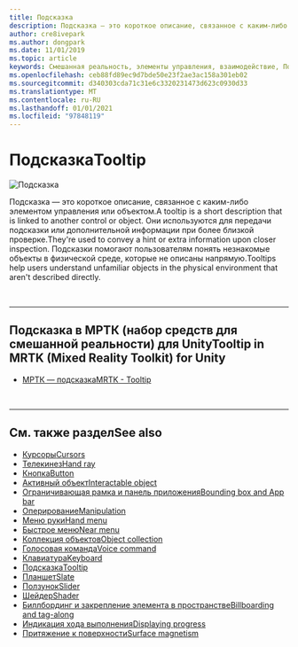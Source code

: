 ```yaml
---
title: Подсказка
description: Подсказка — это короткое описание, связанное с каким-либо элементом управления или объектом.
author: cre8ivepark
ms.author: dongpark
ms.date: 11/01/2019
ms.topic: article
keywords: Смешанная реальность, элементы управления, взаимодействие, Пользовательский интерфейс, UX, гарнитура смешанной реальности, гарнитура Windows Mixed Reality, гарнитура виртуальной реальности, HoloLens, подсказка, МРТК, набор средств смешанной реальности
ms.openlocfilehash: ceb88fd89ec9d7bde50e23f2ae3ac158a301eb02
ms.sourcegitcommit: d340303cda71c31e6c3320231473d623c0930d33
ms.translationtype: MT
ms.contentlocale: ru-RU
ms.lasthandoff: 01/01/2021
ms.locfileid: "97848119"
---
```

# <a name="tooltip"></a><span data-ttu-id="cac13-104">Подсказка</span><span class="sxs-lookup"><span data-stu-id="cac13-104">Tooltip</span></span>

![Подсказка](images/UX_Hero_Tooltip.jpg)

<span data-ttu-id="cac13-106">Подсказка — это короткое описание, связанное с каким-либо элементом управления или объектом.</span><span class="sxs-lookup"><span data-stu-id="cac13-106">A tooltip is a short description that is linked to another control or object.</span></span> <span data-ttu-id="cac13-107">Они используются для передачи подсказки или дополнительной информации при более близкой проверке.</span><span class="sxs-lookup"><span data-stu-id="cac13-107">They're used to convey a hint or extra information upon closer inspection.</span></span> <span data-ttu-id="cac13-108">Подсказки помогают пользователям понять незнакомые объекты в физической среде, которые не описаны напрямую.</span><span class="sxs-lookup"><span data-stu-id="cac13-108">Tooltips help users understand unfamiliar objects in the physical environment that aren't described directly.</span></span> 

<br>

---

## <a name="tooltip-in-mrtk-mixed-reality-toolkit-for-unity"></a><span data-ttu-id="cac13-109">Подсказка в МРТК (набор средств для смешанной реальности) для Unity</span><span class="sxs-lookup"><span data-stu-id="cac13-109">Tooltip in MRTK (Mixed Reality Toolkit) for Unity</span></span>

* [<span data-ttu-id="cac13-110">МРТК — подсказка</span><span class="sxs-lookup"><span data-stu-id="cac13-110">MRTK - Tooltip</span></span>](https://microsoft.github.io/MixedRealityToolkit-Unity/Documentation/README_Tooltip.html)

<br>

---

## <a name="see-also"></a><span data-ttu-id="cac13-111">См. также раздел</span><span class="sxs-lookup"><span data-stu-id="cac13-111">See also</span></span>

* [<span data-ttu-id="cac13-112">Курсоры</span><span class="sxs-lookup"><span data-stu-id="cac13-112">Cursors</span></span>](cursors.md)
* [<span data-ttu-id="cac13-113">Телекинез</span><span class="sxs-lookup"><span data-stu-id="cac13-113">Hand ray</span></span>](point-and-commit.md)
* [<span data-ttu-id="cac13-114">Кнопка</span><span class="sxs-lookup"><span data-stu-id="cac13-114">Button</span></span>](button.md)
* [<span data-ttu-id="cac13-115">Активный объект</span><span class="sxs-lookup"><span data-stu-id="cac13-115">Interactable object</span></span>](interactable-object.md)
* [<span data-ttu-id="cac13-116">Ограничивающая рамка и панель приложения</span><span class="sxs-lookup"><span data-stu-id="cac13-116">Bounding box and App bar</span></span>](app-bar-and-bounding-box.md)
* [<span data-ttu-id="cac13-117">Оперирование</span><span class="sxs-lookup"><span data-stu-id="cac13-117">Manipulation</span></span>](direct-manipulation.md)
* [<span data-ttu-id="cac13-118">Меню руки</span><span class="sxs-lookup"><span data-stu-id="cac13-118">Hand menu</span></span>](hand-menu.md)
* [<span data-ttu-id="cac13-119">Быстрое меню</span><span class="sxs-lookup"><span data-stu-id="cac13-119">Near menu</span></span>](near-menu.md)
* [<span data-ttu-id="cac13-120">Коллекция объектов</span><span class="sxs-lookup"><span data-stu-id="cac13-120">Object collection</span></span>](object-collection.md)
* [<span data-ttu-id="cac13-121">Голосовая команда</span><span class="sxs-lookup"><span data-stu-id="cac13-121">Voice command</span></span>](voice-input.md)
* [<span data-ttu-id="cac13-122">Клавиатура</span><span class="sxs-lookup"><span data-stu-id="cac13-122">Keyboard</span></span>](keyboard.md)
* [<span data-ttu-id="cac13-123">Подсказка</span><span class="sxs-lookup"><span data-stu-id="cac13-123">Tooltip</span></span>](tooltip.md)
* [<span data-ttu-id="cac13-124">Планшет</span><span class="sxs-lookup"><span data-stu-id="cac13-124">Slate</span></span>](slate.md)
* [<span data-ttu-id="cac13-125">Ползунок</span><span class="sxs-lookup"><span data-stu-id="cac13-125">Slider</span></span>](slider.md)
* [<span data-ttu-id="cac13-126">Шейдер</span><span class="sxs-lookup"><span data-stu-id="cac13-126">Shader</span></span>](shader.md)
* [<span data-ttu-id="cac13-127">Биллбординг и закрепление элемента в пространстве</span><span class="sxs-lookup"><span data-stu-id="cac13-127">Billboarding and tag-along</span></span>](billboarding-and-tag-along.md)
* [<span data-ttu-id="cac13-128">Индикация хода выполнения</span><span class="sxs-lookup"><span data-stu-id="cac13-128">Displaying progress</span></span>](progress.md)
* [<span data-ttu-id="cac13-129">Притяжение к поверхности</span><span class="sxs-lookup"><span data-stu-id="cac13-129">Surface magnetism</span></span>](surface-magnetism.md)

